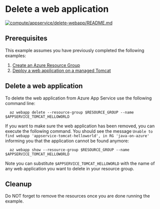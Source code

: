 
# Delete a web application

[![compute/appservice/delete-webapp/README.md](https://github.com/Azure-Samples/java-on-azure-examples/actions/workflows/compute_appservice_delete-webapp_README_md.yml/badge.svg)](https://github.com/Azure-Samples/java-on-azure-examples/actions/workflows/compute_appservice_delete-webapp_README_md.yml)

## Prerequisites

This example assumes you have previously completed the following examples:

1. [Create an Azure Resource Group](../../group/create/README.md)
1. [Deploy a web application on a managed Tomcat](../tomcat-helloworld/README.md)

## Delete a web application

<!-- workflow.cron(0 4 * * 1) -->
<!-- workflow.include(../tomcat-helloworld/README.md) -->

To delete the web application from Azure App Service use the following command line:

```shell
  az webapp delete --resource-group $RESOURCE_GROUP --name $APPSERVICE_TOMCAT_HELLOWORLD
```

If you want to make sure the web application has been removed, you can execute the following command.
You should see the message ```Unable to find webapp 'appservice-tomcat-helloworld', in RG 'java-on-azure'``` informing you that the application cannot be found anymore:

```text
  az webapp show --resource-group $RESOURCE_GROUP --name $APPSERVICE_TOMCAT_HELLOWORLD
```

Note you can substitute `$APPSERVICE_TOMCAT_HELLOWORLD` with the name of any web application you want to delete in your resource group.

<!-- workflow.directOnly() 

export RESULT=$(az webapp show --resource-group $RESOURCE_GROUP --name $APPSERVICE_TOMCAT_HELLOWORLD --output tsv --query state)
az group delete --name $RESOURCE_GROUP --yes || true
if [[ "$RESULT" == Running ]]; then
  exit 1
fi

  -->

## Cleanup

Do NOT forget to remove the resources once you are done running the example.
